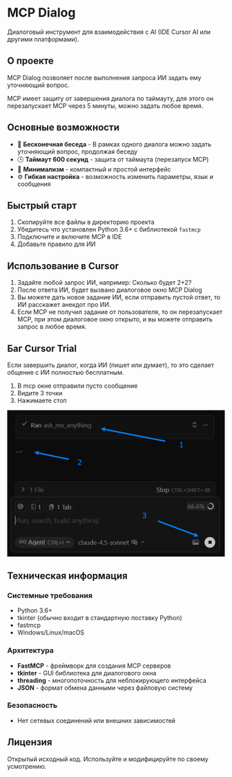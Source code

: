 # MCP Dialog

Диалоговый инструмент для взаимодействия с AI (IDE Cursor AI или другими платформами).

## О проекте

MCP Dialog позволяет после выполнения запроса ИИ задать ему уточняющий вопрос.

MCP имеет защиту от завершения диалога по таймауту, для этого он перезапускает MCP через 5 минуты, можно задать любое время.

## Основные возможности

- 🔄 **Бесконечная беседа** - В рамках одного диалога можно задать уточняющий вопрос, продолжая беседу
- 🕒 **Таймаут 600 секунд** - защита от таймаута (перезапуск MCP)
- 🎨 **Минимализм** - компактный и простой интерфейс
- ⚙️ **Гибкая настройка** - возможность изменить параметры, язык и сообщения

## Быстрый старт

1. Скопируйте все файлы в директорию проекта
2. Убедитесь что установлен Python 3.6+ с библиотекой `fastmcp`
3. Подключите и включите MCP в IDE
4. Добавьте правило для ИИ

## Использование в Cursor

1. Задайте любой запрос ИИ, например: Сколько будет 2+2?
2. После ответа ИИ, будет вызвано диалоговое окно MCP Dialog
3. Вы можете дать новое задание ИИ, если отправить пустой ответ, то ИИ расскажет анекдот про ИИ.
4. Если MCP не получил задание от пользователя, то он перезапускает MCP, при этом диалоговое окно открыто, и вы можете отправить запрос в любое время.

## Баг Cursor Trial

Если завершить диалог, когда ИИ (пишет или думает), то это сделает общение с ИИ полностью бесплатным.
1. В mcp окне отправили пусто сообщение
2. Видите 3 точки
3. Нажимаете стоп

![Когда нажать стоп](./when-to-stop.png)


## Техническая информация

### Системные требования

- Python 3.6+
- tkinter (обычно входит в стандартную поставку Python)
- fastmcp
- Windows/Linux/macOS

### Архитектура

- **FastMCP** - фреймворк для создания MCP серверов
- **tkinter** - GUI библиотека для диалогового окна  
- **threading** - многопоточность для неблокирующего интерфейса
- **JSON** - формат обмена данными через файловую систему

### Безопасность

- Нет сетевых соединений или внешних зависимостей

## Лицензия

Открытый исходный код. Используйте и модифицируйте по своему усмотрению.

